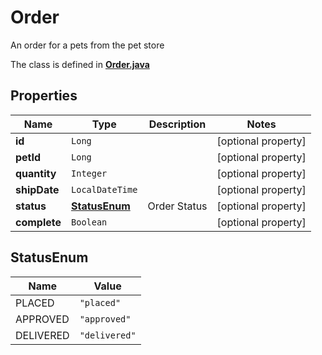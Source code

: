 

# Order

An order for a pets from the pet store

The class is defined in **[Order.java](../../src/main/java/org/openapitools/model/Order.java)**

## Properties

Name | Type | Description | Notes
------------ | ------------- | ------------- | -------------
**id** | `Long` |  |  [optional property]
**petId** | `Long` |  |  [optional property]
**quantity** | `Integer` |  |  [optional property]
**shipDate** | `LocalDateTime` |  |  [optional property]
**status** | [**StatusEnum**](#StatusEnum) | Order Status |  [optional property]
**complete** | `Boolean` |  |  [optional property]





## StatusEnum

Name | Value
---- | -----
PLACED | `"placed"`
APPROVED | `"approved"`
DELIVERED | `"delivered"`



